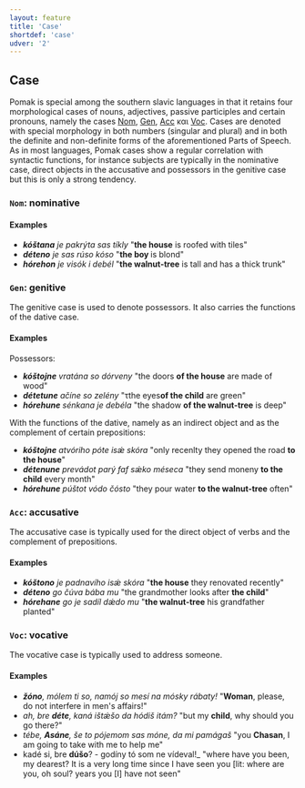 ```yaml
---
layout: feature
title: 'Case'
shortdef: 'case'
udver: '2'
---
```


## Case

Pomak is special among the southern slavic languages in that it retains four morphological cases of nouns, adjectives,
 passive participles and certain pronouns, namely the cases [Nom](), [Gen](), [Acc]() και [Voc](). Cases are denoted with special morphology in 
 both numbers (singular and plural) and in both the definite and non-definite forms of the aforementioned Parts of Speech. 
 As in most languages, Pomak cases show a regular correlation with syntactic functions, for instance 
 subjects are typically in the nominative case, direct objects in the accusative and possessors in the genitive case 
 but this is only a strong tendency.


### <a name="Nom">`Nom`</a>: nominative

#### Examples

* _<b>kóštana</b> je pakrýta sas tíkly_ "<b>the house</b> is roofed with tiles"
* _<b>déteno</b> je sas rúso kóso_ "<b>the boy </b> is blond"
* _<b>hórehon</b> je visók i debél_ "<b>the walnut-tree</b> is tall and has a thick trunk"

### <a name="Gen">`Gen`</a>: genitive

The genitive case is used to denote possessors. It also carries the functions of the dative case.

#### Examples

Possessors:

* _<b>kóštojne</b> vratána so dórveny_ "the doors <b>of the house</b> are made of wood"
* _<b>détetune</b> ačíne so zelény_ "τthe eyes<b>of the child</b> are green"
* _<b>hórehune</b> sénkana je debéla_ "the shadow <b>of the walnut-tree</b> is deep"

With the functions of the dative, namely as an indirect object and as  the complement of certain prepositions: <!--verify and exemplify accordingly-->

* _<b>kóštojne</b> atvóriho póte isǽ skóra_ "only recenlty they opened the road <b>to the house</b>" <!--os that an indirect object or a complment of special preposition?-->
* _<b>détenune</b> prevádot parý faf sǽko méseca_ "they send moneny <b>to the child</b> every month"
* _<b>hórehune</b> púštot vódo čósto_ "they pour water <b>to the walnut-tree</b> often"

### <a name="Acc">`Acc`</a>: accusative

The accusative case is typically used for the direct object of verbs and the complement of prepositions.<!--Are these two cases exemplified?-->
#### Examples
<!--too much fronting, we need normal examples! the same observation is valid for the examples above-->

* _<b>kóštono</b> je padnavího isǽ skóra_ "<b>the house</b> they renovated recently"
* _<b>déteno</b> go čúva bába mu_ "the grandmother looks after <b>the child</b>"
* _<b>hórehane</b> go je sadíl dǽdo mu_ "<b>the walnut-tree</b> his grandfather planted"

### <a name="Voc">`Voc`</a>: vocative

The vocative case is typically used to address someone.
#### Examples

* _<b>žóno</b>, mólem ti so, namój so mesí na mósky rábaty!_ "<b>Woman</b>, please, do not interfere in men's affairs!"
* _ah, bre <b>déte</b>, kaná ištǽšo da hódiš itám?_ "but my <b>child</b>, why should you go there?"
* _tébe, <b>Asáne</b>, še to pójemom sas móne, da mi pamágaš_ "you <b>Chasan</b>, I am going to take with me to help me"
* kadé si, bre <b>dúšo</b>? - godíny tó som ne vídeval!_ "where have you been, my dearest? It is a very long time since I have seen you [lit: where are you, oh soul? years you [I] have not seen" 

<!-- Interlanguage links updated Po 6. listopadu 2023, 21:41:37 CET -->
